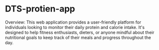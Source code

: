 # DTS-protien-app
Overview:
This web application provides a user-friendly platform for individuals looking to monitor their daily protein and calorie intake. It's designed to help fitness enthusiasts, dieters, or anyone mindful about their nutritional goals to keep track of their meals and progress throughout the day.
